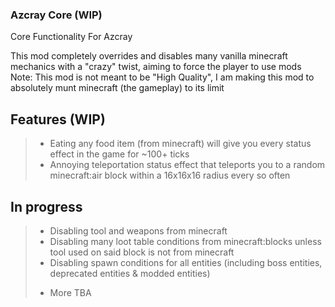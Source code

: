 ### Azcray Core (WIP) <br />

Core Functionality For Azcray <br />

This mod completely overrides and disables many vanilla minecraft mechanics with a "crazy" twist, aiming to force the player to use mods <br />
Note: This mod is not meant to be "High Quality", I am making this mod to absolutely munt minecraft (the gameplay) to its limit <br />
## Features (WIP) <br />
> - Eating any food item (from minecraft) will give you every status effect in the game for ~100+ ticks <br />
> - Annoying teleportation status effect that teleports you to a random minecraft:air block within a 16x16x16 radius every so often <br />
## In progress <br />
> - Disabling tool and weapons from minecraft <br />
> - Disabling many loot table conditions from minecraft:blocks unless tool used on said block is not from minecraft <br />
> - Disabling spawn conditions for all entities (including boss entities, deprecated entities & modded entities) <br />
> + More TBA <br />